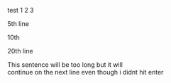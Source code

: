 test 1
2
3

5th line




10th









20th line



This sentence will be too long but it will  <br /> continue on the next line even though i didnt hit enter
